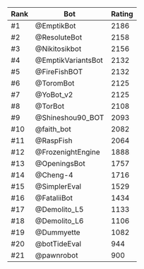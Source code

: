 Rank|Bot|Rating
---|---|---
#1|@EmptikBot|2186
#2|@ResoluteBot|2158
#3|@Nikitosikbot|2156
#4|@EmptikVariantsBot|2132
#5|@FireFishBOT|2132
#6|@ToromBot|2125
#7|@YoBot_v2|2125
#8|@TorBot|2108
#9|@Shineshou90_BOT|2093
#10|@faith_bot|2082
#11|@RaspFish|2064
#12|@FrozenightEngine|1888
#13|@OpeningsBot|1757
#14|@Cheng-4|1716
#15|@SimplerEval|1529
#16|@FataliiBot|1434
#17|@Demolito_L5|1133
#18|@Demolito_L6|1106
#19|@Dummyette|1082
#20|@botTideEval|944
#21|@pawnrobot|900
